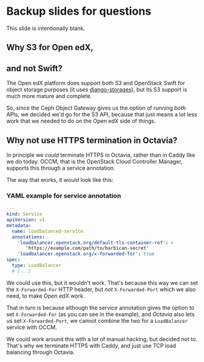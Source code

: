 <!-- .slide: data-timing="1" --> 
# Backup slides for questions  <!-- .element class="hidden" -->

<!-- Note -->
This slide is intentionally blank.


<!-- .slide: data-timing="1" --> 
## Why S3 for Open edX,  
## and not Swift?

<!-- Note -->
The Open edX platform does support both S3 and OpenStack Swift for object storage purposes (it uses [django-storages](https://django-storages.readthedocs.io/)), but its S3 support is much more mature and complete.

So, since the Ceph Object Gateway gives us the option of running *both* APIs, we decided we'd go for the S3 API, because that just means a lot less work that we needed to do on the Open edX side of things.


<!-- .slide: data-timing="1" --> 
## Why not use HTTPS termination in Octavia?

<!-- Note -->
In principle we *could* terminate HTTPS in Octavia, rather than in Caddy like we do today.
OCCM, that is the OpenStack Cloud Controller Manager, supports this through a service annotation.

The way that works, it would look like this:


<!-- .slide: data-timing="1" --> 
### YAML example for service annotation <!-- .element class="hidden" -->

```yaml
---
kind: Service
apiVersion: v1
metadata:
  name: loadbalanced-service
  annotations:
    'loadbalancer.openstack.org/default-tls-container-ref': >
       'https://example.com/path/to/barbican-secret'
    'loadbalancer.openstack.org/x-forwarded-for': true
spec:
  type: LoadBalancer
  # [...]
```
  
<!-- Note -->
We could use this, but it wouldn't work.
That's because this way we can set the `X-Forwarded-For` HTTP header, but *not* `X-Forwarded-Port` which we also need, to make Open edX work.

That in turn is because although the service annotation gives the option to set `X-Forwarded-For` (as you can see in the example), and *Octavia* also lets us set `X-Forwarded-Port`, we cannot combine the two for a `LoadBalancer` service with OCCM.

We could work around this with a lot of manual hacking, but decided not to.
That's why we terminate HTTPS with Caddy, and just use TCP load balancing through Octavia.
